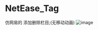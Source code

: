# NetEase_Tag
仿网易的 添加删除栏目;(无移动动画)
![image](https://github.com/xiexy/NetEase_Tag/blob/master/screenshots/1.gif)
